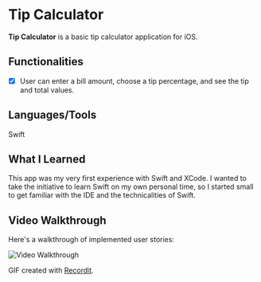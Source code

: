 # Tip Calculator

**Tip Calculator** is a basic tip calculator application for iOS.

## Functionalities
* [x] User can enter a bill amount, choose a tip percentage, and see the tip and total values.

## Languages/Tools
Swift

## What I Learned
This app was my very first experience with Swift and XCode. I wanted to take the initiative to learn Swift on my own personal time, so I started small to get familiar with the IDE and the technicalities of Swift.

## Video Walkthrough 
Here's a walkthrough of implemented user stories:

<img src='http://g.recordit.co/owObe55jn3.gif' width='' alt='Video Walkthrough' />

GIF created with [Recordit](http://recordit.co/).

